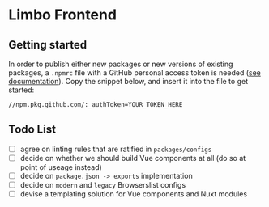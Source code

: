 # Limbo Frontend

## Getting started

In order to publish either new packages or new versions of existing packages, a `.npmrc` file with a GitHub personal access token is needed ([see documentation](https://docs.github.com/en/packages/working-with-a-github-packages-registry/working-with-the-npm-registry#:~:text=Authenticating%20with%20a%20personal%20access%20token)). Copy the snippet below, and insert it into the file to get started:

```
//npm.pkg.github.com/:_authToken=YOUR_TOKEN_HERE
```

## Todo List

-   [ ] agree on linting rules that are ratified in `packages/configs`
-   [ ] decide on whether we should build Vue components at all (do so at point
        of useage instead)
-   [ ] decide on `package.json -> exports` implementation
-   [ ] decide on `modern` and `legacy` Browserslist configs
-   [ ] devise a templating solution for Vue components and Nuxt modules
